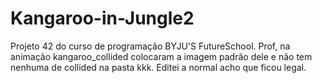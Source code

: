 # Kangaroo-in-Jungle2
Projeto 42 do curso de programação BYJU'S FutureSchool.
Prof, na animação kangaroo_collided colocaram a imagem padrão dele e não tem nenhuma de collided na pasta kkk. Editei a normal acho que ficou legal.
